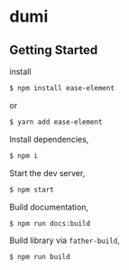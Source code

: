 # dumi

## Getting Started

install

```bash
$ npm install ease-element
```

or

```bash
$ yarn add ease-element
```

Install dependencies,

```bash
$ npm i
```

Start the dev server,

```bash
$ npm start
```

Build documentation,

```bash
$ npm run docs:build
```

Build library via `father-build`,

```bash
$ npm run build
```
